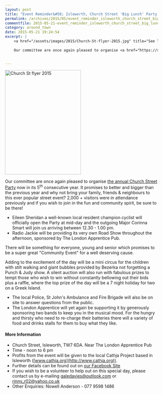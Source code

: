 ```yaml
---
layout: post
title: "Event Reminder&#58; Isleworth, Church Street 'Big Lunch' Party 2015 - 6 June 2015"
permalink: /archives/2015/05/event_reminder_isleworth_church_street_big_lunch_p.html
commentfile: 2015-05-21-event_reminder_isleworth_church_street_big_lunch_p
category: around_town
date: 2015-05-21 19:24:54
excerpt: |
    <a href="/assets/images/2015/Church-St-flyer-2015.jpg" title="See larger version of - Church St flyer 2015"><img src="/assets/images/2015/Church-St-flyer-2015_thumb.jpg" width="150" height="206" alt="Church St flyer 2015" class="photo right" /></a>
    
    Our committee are once again pleased to organise <a href="https://stmargarets.london/event/fair/200705145014">the annual Church Street Party</a> now in its 5<sup>th</sup> consecutive year.  It promises to better and bigger than the previous year and why not bring your family, friends & neighbours to this ever popular street event?   2,000 + visitors were in attendance previously and if you wish to join in the fun and community spirit, be sure to be there!
    

---
```


<a href="/assets/images/2015/Church-St-flyer-2015.jpg" title="See larger version of - Church St flyer 2015"><img src="/assets/images/2015/Church-St-flyer-2015_thumb.jpg" width="250" height="344" alt="Church St flyer 2015" class="photo right" /></a>

Our committee are once again pleased to organise [the annual Church Street Party](/event/fair/200705145014) now in its 5<sup>th</sup> consecutive year. It promises to better and bigger than the previous year and why not bring your family, friends & neighbours to this ever popular street event? 2,000 + visitors were in attendance previously and if you wish to join in the fun and community spirit, be sure to be there!

-   Eileen Sheridan a well-known local resident champion cyclist will officially open the Party at mid-day and the outgoing Major Corinna Smart will join us arriving between 12.30 - 1.00 pm.
-   Radio Jackie will be providing its very own Road Show throughout the afternoon, sponsored by The London Apprentice Pub.

There will be something for everyone, young and senior which promises to be a super great "Community Event" for a well deserving cause.

Adding to the excitement of the day will be a mini circus for the children with stilt walking and giant bubbles provided by Bezerka not forgetting a Punch & Judy show. A silent auction will also run with fabulous prizes to tempt those who wish to win without constantly bellowing out their bids plus a raffle, where the top prize of the day will be a 7 night holiday for two on a Greek Island.

-   The local Police, St John's Ambulance and Fire Brigade will also be on site to answer questions from the public.
-   The London Apprentice will yet again be supporting it by generously sponsoring two bands to keep you in the musical mood. For the hungry and thirsty who need to re-charge their batteries there will a variety of food and drinks stalls for them to buy what they like.

#### More Information

-   Church Street, Isleworth, TW7 6DA. Near The London Apprentice Pub
-   Time - noon to 6 pm
-   Profits from the event will be given to the local Cathja Project based in Isleworth ([www.cathja.org](http://www.cathja.org)).
-   Further details can be found out on [our Facebook Site](https://www.facebook.com/ChurchStreetPartyIsleworth)
-   If you wish to be a volunteer to help out on this special day, please contact us by e-mailing <galedavies@outlook.com> or <rinny_r02@yahoo.co.uk>
-   Other Enquiries: Nowell Anderson - 077 9598 1486
